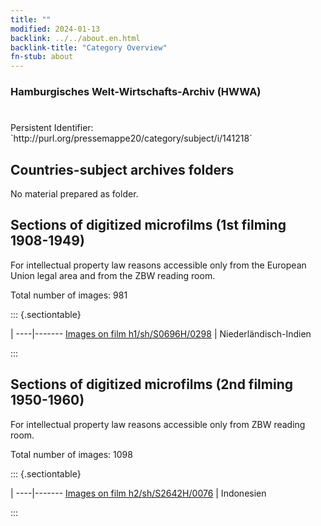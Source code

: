 ```yaml
---
title: ""
modified: 2024-01-13
backlink: ../../about.en.html
backlink-title: "Category Overview"
fn-stub: about
---
```


### Hamburgisches Welt-Wirtschafts-Archiv (HWWA)

# 

<div class="hint">Persistent Identifier: `http://purl.org/pressemappe20/category/subject/i/141218`</div>







## Countries-subject archives folders





No material prepared as folder.



<a id="filmsections" />

## Sections of digitized microfilms (1st filming 1908-1949)

<p>For intellectual property law reasons accessible only from the European Union legal area and from the ZBW reading room.</p>



<p>Total number of images: 981</p>




::: {.sectiontable}

 | 
----|-------
<a class="btn" href="https://pm20.zbw.eu/film/h1/sh/S0696H/0298" rel="nofollow">Images on film h1/sh/S0696H/0298</a> | Niederländisch-Indien


:::




## Sections of digitized microfilms (2nd filming 1950-1960)

<p>For intellectual property law reasons accessible only from ZBW reading room.</p>



<p>Total number of images: 1098</p>




::: {.sectiontable}

 | 
----|-------
<a class="btn" href="https://pm20.zbw.eu/film/h2/sh/S2642H/0076" rel="nofollow">Images on film h2/sh/S2642H/0076</a> | Indonesien


:::
















